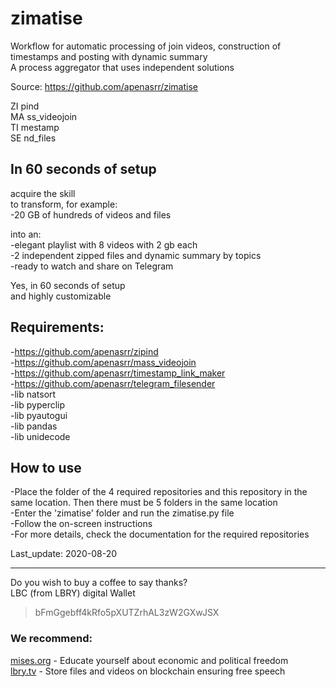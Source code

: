 # zimatise
Workflow for automatic processing of join videos, construction of timestamps and posting with dynamic summary  
A process aggregator that uses independent solutions  

Source: https://github.com/apenasrr/zimatise  

ZI pind  
MA ss_videojoin  
TI mestamp  
SE nd_files  

## In 60 seconds of setup

acquire the skill  
to transform, for example:  
-20 GB of hundreds of videos and files  

into an:  
-elegant playlist with 8 videos with 2 gb each  
-2 independent zipped files and dynamic summary by topics  
-ready to watch and share on Telegram  

Yes, in 60 seconds of setup  
and highly customizable  

## Requirements:  
-https://github.com/apenasrr/zipind  
-https://github.com/apenasrr/mass_videojoin  
-https://github.com/apenasrr/timestamp_link_maker  
-https://github.com/apenasrr/telegram_filesender  
-lib natsort  
-lib pyperclip  
-lib pyautogui  
-lib pandas  
-lib unidecode  

## How to use  
-Place the folder of the 4 required repositories and this repository in the same location. Then there must be 5 folders in the same location  
-Enter the 'zimatise' folder and run the zimatise.py file  
-Follow the on-screen instructions  
-For more details, check the documentation for the required repositories  

Last_update: 2020-08-20  

---
Do you wish to buy a coffee to say thanks?  
LBC (from LBRY) digital Wallet  
> bFmGgebff4kRfo5pXUTZrhAL3zW2GXwJSX  

### We recommend:  
[mises.org](https://mises.org/) - Educate yourself about economic and political freedom  
[lbry.tv](http://lbry.tv/) - Store files and videos on blockchain ensuring free speech  